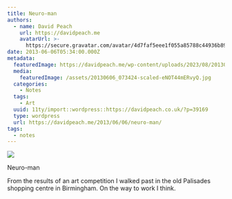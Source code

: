 ```yaml
---
title: Neuro-man
authors:
  - name: David Peach
    url: https://davidpeach.me
    avatarUrl: >-
      https://secure.gravatar.com/avatar/4d7faf5eee1f055a85788c44936b8995eaab6dfb004e7854ec747ccb272e91ee?s=96&d=mm&r=g
date: 2013-06-06T05:34:00.000Z
metadata:
  featuredImage: https://davidpeach.me/wp-content/uploads/2023/08/20130606_073424-scaled.jpg
  media:
    featuredImage: /assets/20130606_073424-scaled-eNOT44mERvyQ.jpg
  categories:
    - Notes
  tags:
    - Art
  uuid: 11ty/import::wordpress::https://davidpeach.co.uk/?p=39169
  type: wordpress
  url: https://davidpeach.me/2013/06/06/neuro-man/
tags:
  - notes
---
```

[![](/assets/20130606_073424-1536x2048-72HEQgHkPCVj.jpg)](/assets/20130606_073424-1536x2048-72HEQgHkPCVj.jpg)

Neuro-man

From the results of an art competition I walked past in the old Palisades shopping centre in Birmingham. On the way to work I think.